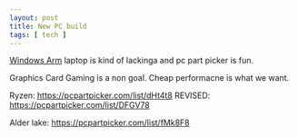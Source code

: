```yaml
---
layout: post
title: New PC build
tags: [ tech ]
---
```


[Windows Arm](2021/07/09/windowsarm.html) laptop is kind of lackinga and pc part picker is fun.

Graphics Card Gaming is a non goal. Cheap performacne is what we want. 

Ryzen: https://pcpartpicker.com/list/dHt4t8
 REVISED: https://pcpartpicker.com/list/DFGV78
 
Alder lake: https://pcpartpicker.com/list/fMk8F8
